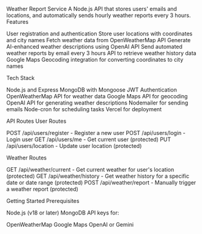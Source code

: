 Weather Report Service
A Node.js API that stores users' emails and locations, and automatically sends hourly weather reports every 3 hours.
Features

User registration and authentication
Store user locations with coordinates and city names
Fetch weather data from OpenWeatherMap API
Generate AI-enhanced weather descriptions using OpenAI API
Send automated weather reports by email every 3 hours
API to retrieve weather history data
Google Maps Geocoding integration for converting coordinates to city names

Tech Stack

Node.js and Express
MongoDB with Mongoose
JWT Authentication
OpenWeatherMap API for weather data
Google Maps API for geocoding
OpenAI API for generating weather descriptions
Nodemailer for sending emails
Node-cron for scheduling tasks
Vercel for deployment

API Routes
User Routes

POST /api/users/register - Register a new user
POST /api/users/login - Login user
GET /api/users/me - Get current user (protected)
PUT /api/users/location - Update user location (protected)

Weather Routes

GET /api/weather/current - Get current weather for user's location (protected)
GET /api/weather/history - Get weather history for a specific date or date range (protected)
POST /api/weather/report - Manually trigger a weather report (protected)

Getting Started
Prerequisites

Node.js (v18 or later)
MongoDB
API keys for:

OpenWeatherMap
Google Maps
OpenAI or Gemini
